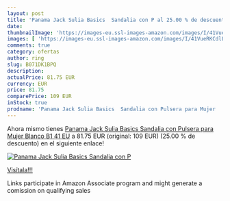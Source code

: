 ```yaml
---
layout: post
title: 'Panama Jack Sulia Basics  Sandalia con P al 25.00 % de descuento'
date: 
thumbnailImage: 'https://images-eu.ssl-images-amazon.com/images/I/41VueRKCdlL._SL200_.jpg'
images: [ 'https://images-eu.ssl-images-amazon.com/images/I/41VueRKCdlL._SL200_.jpg' ]
comments: true
category: ofertas
author: ring
slug: B071DK1BPQ
description:
actualPrice: 81.75 EUR
currency: EUR
price: 81.75
comparePrice: 109 EUR
inStock: true
prodname: 'Panama Jack Sulia Basics  Sandalia con Pulsera para Mujer   Blanco B1   41 EU'
---
```


Ahora mismo tienes [Panama Jack Sulia Basics  Sandalia con Pulsera para Mujer   Blanco B1   41 EU](https://www.amazon.es/dp/B071DK1BPQ/?tag=tolees-21) a 81.75 EUR (original: 109 EUR) (25.00 %  de descuento) en el siguiente enlace!

[![Panama Jack Sulia Basics  Sandalia con P](https://images-eu.ssl-images-amazon.com/images/I/41VueRKCdlL._SL200_.jpg)](https://www.amazon.es/dp/B071DK1BPQ/?tag=tolees-21)

[Visítala!!!](https://www.amazon.es/dp/B071DK1BPQ/?tag=tolees-21)

Links participate in Amazon Associate program and might generate a comission on qualifying sales
